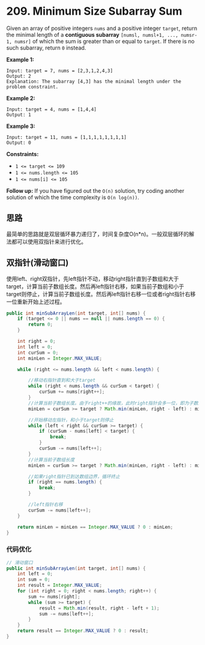 # 209. Minimum Size Subarray Sum

Given an array of positive integers `nums` and a positive integer `target`, return the minimal length of a **contiguous subarray** `[numsl, numsl+1, ..., numsr-1, numsr]` of which the sum is greater than or equal to `target`. If there is no such subarray, return `0` instead.

**Example 1:**

```text
Input: target = 7, nums = [2,3,1,2,4,3]
Output: 2
Explanation: The subarray [4,3] has the minimal length under the problem constraint.
```

**Example 2:**

```text
Input: target = 4, nums = [1,4,4]
Output: 1
```

**Example 3:**

```text
Input: target = 11, nums = [1,1,1,1,1,1,1,1]
Output: 0
```

**Constraints:**

* `1 <= target <= 109`
* `1 <= nums.length <= 105`
* `1 <= nums[i] <= 105`

**Follow up:** If you have figured out the `O(n)` solution, try coding another solution of which the time complexity is `O(n log(n))`.

## 思路

最简单的思路就是双层循环暴力递归了，时间复杂度O\(n\*n\)。一般双层循环的解法都可以使用双指针来进行优化。

## 双指针\(滑动窗口\)

使用left、right双指针，先left指针不动，移动right指针直到子数组和大于target，计算当前子数组长度。然后再left指针右移，如果当前子数组和小于target则停止，计算当前子数组长度。然后再left指针右移一位或者right指针右移一位重新开始上述过程。

```java
public int minSubArrayLen(int target, int[] nums) {
    if (target <= 0 || nums == null || nums.length == 0) {
        return 0;
    }

    int right = 0;
    int left = 0;
    int curSum = 0;
    int minLen = Integer.MAX_VALUE;

    while (right <= nums.length && left < nums.length) {

        //移动右指针直到和大于target
        while (right < nums.length && curSum < target) {
            curSum += nums[right++];
        }
        //计算当前子数组长度。由于right++的缘故，此时right指针会多一位，即为子数组有边界的下一位，长度不用再减1
        minLen = curSum >= target ? Math.min(minLen, right - left) : minLen;

        //开始移动左指针，和小于target则停止
        while (left < right && curSum >= target) {
            if (curSum - nums[left] < target) {
                break;
            }
            curSum -= nums[left++];
        }
        //计算当前子数组长度
        minLen = curSum >= target ? Math.min(minLen, right - left) : minLen;

        //如果right指针已到达数组边界，循环终止
        if (right == nums.length) {
            break;
        }

        //left指针右移
        curSum -= nums[left++];
    }

    return minLen = minLen == Integer.MAX_VALUE ? 0 : minLen;
}
```

### 代码优化

```java
// 滑动窗口
public int minSubArrayLen(int target, int[] nums) {
    int left = 0;
    int sum = 0;
    int result = Integer.MAX_VALUE;
    for (int right = 0; right < nums.length; right++) {
        sum += nums[right];
        while (sum >= target) {
            result = Math.min(result, right - left + 1);
            sum -= nums[left++];
        }
    }
    return result == Integer.MAX_VALUE ? 0 : result;
}
```

